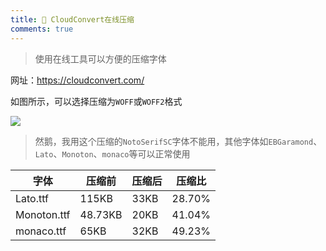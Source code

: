 ```yaml
---
title: 🎀 CloudConvert在线压缩
comments: true
---
```


> 使用在线工具可以方便的压缩字体

网址：https://cloudconvert.com/

如图所示，可以选择压缩为`WOFF`或`WOFF2`格式

<img src="https://my-gallery-1306340269.cos.ap-beijing.myqcloud.com/mastermao/Snipaste_2023-03-14_22-39-23.webp" >

> 然鹅，我用这个压缩的`NotoSerifSC`字体不能用，其他字体如`EBGaramond`、`Lato`、`Monoton`、`monaco`等可以正常使用

| 字体        | 压缩前  | 压缩后 | 压缩比 |
| ----------- | ------- | ------ | ------ |
| Lato.ttf    | 115KB   | 33KB   | 28.70% |
| Monoton.ttf | 48.73KB | 20KB   | 41.04% |
| monaco.ttf  | 65KB    | 32KB   | 49.23% |